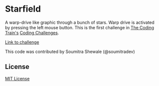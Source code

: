 # Starfield
A warp-drive like graphic through a bunch of stars. Warp drive is activated by pressing the left mouse button. This is the first challenge in [The Coding Train's](https://www.youtube.com/channel/UCvjgXvBlbQiydffZU7m1_aw) [Coding Challenges](https://thecodingtrain.com/CodingChallenges/).

[Link to challenge](https://thecodingtrain.com/CodingChallenges/001-starfield.html)

This code was contributed by Soumitra Shewale (@soumitradev)

## License
[MIT License](../LICENSE)
